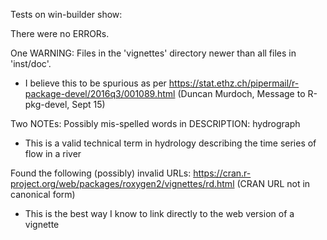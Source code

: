 Tests on win-builder show:

There were no ERRORs. 

One WARNING: Files in the 'vignettes' directory newer than all files in 'inst/doc'. 
- I believe this to be spurious as per https://stat.ethz.ch/pipermail/r-package-devel/2016q3/001089.html
  (Duncan Murdoch, Message to R-pkg-devel, Sept 15)

Two NOTEs:
Possibly mis-spelled words in DESCRIPTION: hydrograph 
- This is a valid technical term in hydrology describing the time series of flow in a river

Found the following (possibly) invalid URLs: https://cran.r-project.org/web/packages/roxygen2/vignettes/rd.html (CRAN URL not in canonical form)
- This is the best way I know to link directly to the web version of a vignette

